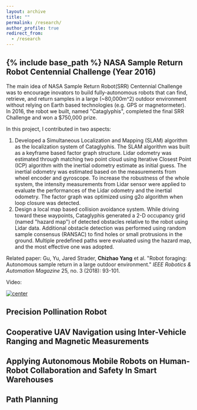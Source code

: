 ```yaml
---
layout: archive
title: ""
permalink: /research/
author_profile: true
redirect_from:
  - /research
---
```


{% include base_path %}
NASA Sample Return Robot Centennial Challenge (Year 2016)
------
The main idea of NASA Sample Return Robot(SRR) Centennial Challenge was to encourage inovators to build fully-autonomous robots that can find, retrieve, and return samples in a large (~80,000m^2) outdoor environment without relying on Earth based technologies (e.g. GPS or magnetormeter). In 2016, the robot we built, named "Cataglyphis", completed the final SRR Challenge and won a $750,000 prize.

In this project, I contributed in two aspects:
1. Developed a Simultaneous Localization and Mapping (SLAM) algorithm as the localization system of Cataglyphis. The SLAM algorithm was built as a keyframe based factor graph structure. Lidar odometry was estimated  through matching two point cloud using Iterative Closest Point (ICP) algorithm with the inertial odometry estimate as initial guess. The inertial odometry was estimated based on the measurements from wheel encoder and gyroscope. To increase the robustness of the whole system, the intensity measurements from Lidar sensor were applied to evaluate the performances of the Lidar odometry and the inertial odometry. The factor graph was optimized using g2o algorithm when loop closure was detected.
2. Design a local map based collision avoidance system. While driving toward these waypoints, Cataglyphis generated a 2-D occupancy grid (named "hazard map") of detected obstacles relative to the robot using Lidar data. Additional obstacle detection was performed using random sample consensus (RANSAC) to find holes or small protrusions in the ground. Multiple predefined paths were evaluated using the hazard map, and the most effective one was adopted.

Related paper:
Gu, Yu, Jared Strader, **Chizhao Yang** et al. "Robot foraging: Autonomous sample return in a large outdoor environment." *IEEE Robotics & Automation Magazine* 25, no. 3 (2018): 93-101.

Video:

[![center](http://img.youtube.com/vi/ThKvmDHuXdU/0.jpg)](http://www.youtube.com/watch?v=ThKvmDHuXdU "NASA Sample Return Robot Centennial Challenge (Year 2016)")

Precision Pollination Robot
------

Cooperative UAV Navigation using Inter-Vehicle Ranging and Magnetic Measurements
------

Applying Autonomous Mobile Robots on Human-Robot Collaboration and Safety In Smart Warehouses
------

Path Planning
------

